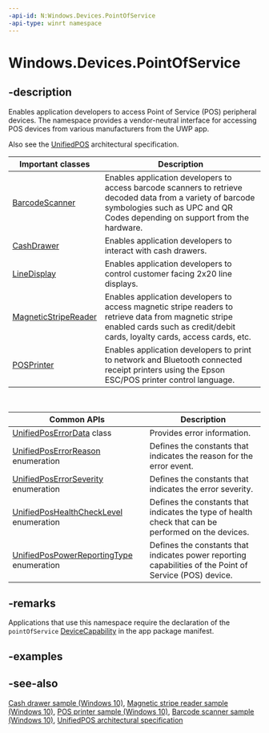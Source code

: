 ```yaml
---
-api-id: N:Windows.Devices.PointOfService
-api-type: winrt namespace
---
```


# Windows.Devices.PointOfService

## -description

Enables application developers to access Point of Service (POS) peripheral devices. The namespace provides a vendor-neutral interface for accessing POS devices from various manufacturers from the UWP app.

Also see the [UnifiedPOS](https://www.omg.org/retail/unified-pos.htm) architectural specification.

|Important classes|Description|
|-|-|
|[BarcodeScanner](barcodescanner.md)|Enables application developers to access barcode scanners to retrieve decoded data from a variety of barcode symbologies such as UPC and QR Codes depending on support from the hardware.|
|[CashDrawer](cashdrawer.md)|Enables application developers to interact with cash drawers.|
|[LineDisplay](linedisplay.md)|Enables application developers to control customer facing 2x20 line displays.|
|[MagneticStripeReader](magneticstripereader.md)|Enables application developers to access magnetic stripe readers to retrieve data from magnetic stripe enabled cards such as credit/debit cards, loyalty cards, access cards, etc.|
|[POSPrinter](posprinter.md)|Enables application developers to print to network and Bluetooth connected receipt printers using the Epson ESC/POS printer control language.|

<br/>

|Common APIs|Description|
|-|-|
|[UnifiedPosErrorData](unifiedposerrordata.md) class|Provides error information.|
|[UnifiedPosErrorReason](unifiedposerrorreason.md) enumeration|Defines the constants that indicates the reason for the error event.|
|[UnifiedPosErrorSeverity](unifiedposerrorseverity.md) enumeration|Defines the constants that indicates the error severity.|
|[UnifiedPosHealthCheckLevel](unifiedposhealthchecklevel.md) enumeration|Defines the constants that indicates the type of health check that can be performed on the devices.|
|[UnifiedPosPowerReportingType](unifiedpospowerreportingtype.md) enumeration|Defines the constants that indicates power reporting capabilities of the Point of Service (POS) device.|

## -remarks

Applications that use this namespace require the declaration of the `pointOfService` [DeviceCapability](/uwp/schemas/appxpackage/appxmanifestschema/element-devicecapability) in the app package manifest.

## -examples

## -see-also

[Cash drawer sample (Windows 10)](https://github.com/Microsoft/Windows-universal-samples/tree/master/Samples/CashDrawer), [Magnetic stripe reader sample (Windows 10)](https://github.com/Microsoft/Windows-universal-samples/tree/master/Samples/MagneticStripeReader), [POS printer sample (Windows 10)](https://github.com/Microsoft/Windows-universal-samples/tree/master/Samples/PosPrinter), [Barcode scanner sample (Windows 10)](https://github.com/Microsoft/Windows-universal-samples/tree/master/Samples/BarcodeScanner), [UnifiedPOS architectural specification](https://www.omg.org/retail/unified-pos.htm)